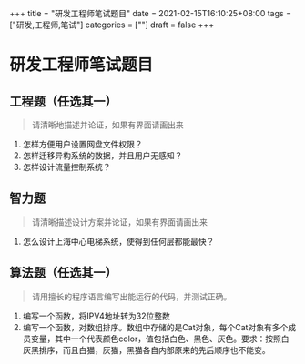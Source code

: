 +++
title = "研发工程师笔试题目"
date = 2021-02-15T16:10:25+08:00
tags = ["研发,工程师,笔试"]
categories = [""]
draft = false
+++

# 研发工程师笔试题目

## 工程题（任选其一）
> 请清晰地描述并论证，如果有界面请画出来
1. 怎样方便用户设置网盘文件权限？
1. 怎样迁移异构系统的数据，并且用户无感知？
1. 怎样设计流量控制系统？

## 智力题
> 请清晰描述设计方案并论证，如果有界面请画出来
1. 怎么设计上海中心电梯系统，使得到任何层都能最快？

## 算法题（任选其一）
> 请用擅长的程序语言编写出能运行的代码，并测试正确。
1. 编写一个函数，将IPV4地址转为32位整数
1. 编写一个函数，对数组排序。数组中存储的是Cat对象，每个Cat对象有多个成员变量，其中一个代表颜色color，值包括白色、黑色、灰色。要求：按照白灰黑排序，而且白猫，灰猫，黑猫各自内部原来的先后顺序也不能变。